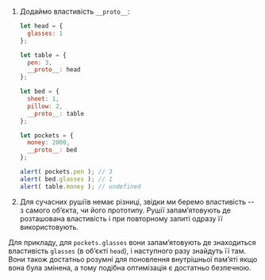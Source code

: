 
1. Додаймо властивість `__proto__`:

    ```js run
    let head = {
      glasses: 1
    };

    let table = {
      pen: 3,
      __proto__: head
    };

    let bed = {
      sheet: 1,
      pillow: 2,
      __proto__: table
    };

    let pockets = {
      money: 2000,
      __proto__: bed
    };

    alert( pockets.pen ); // 3
    alert( bed.glasses ); // 1
    alert( table.money ); // undefined
    ```

2. Для сучасних рушіїв немає різниці, звідки ми беремо властивість -- з самого об’єкта, чи його прототипу. Рушії запам’ятовують де розташована властивість і при повторному запиті одразу її використовують.

Для прикладу, для `pockets.glasses` вони запам’ятовують де знаходиться властивість `glasses` (в об’єкті `head`), і наступного разу знайдуть її там. Вони також достатньо розумні для поновлення внутрішньої пам’яті якщо вона була змінена, а тому подібна оптимізація є достатньо безпечною.
